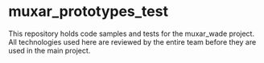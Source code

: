 # muxar_prototypes_test
This repository holds code samples and tests for the muxar_wade project. All technologies used here are reviewed by the entire team before they are used in the main project.
